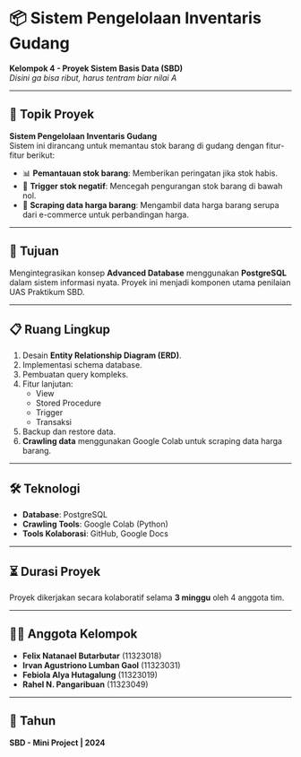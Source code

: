 # 📦 Sistem Pengelolaan Inventaris Gudang

**Kelompok 4 - Proyek Sistem Basis Data (SBD)**  
_Disini ga bisa ribut, harus tentram biar nilai A_

---

## 📌 Topik Proyek
**Sistem Pengelolaan Inventaris Gudang**  
Sistem ini dirancang untuk memantau stok barang di gudang dengan fitur-fitur berikut:
- 📊 **Pemantauan stok barang**: Memberikan peringatan jika stok habis.
- 🚨 **Trigger stok negatif**: Mencegah pengurangan stok barang di bawah nol.
- 🔄 **Scraping data harga barang**: Mengambil data harga barang serupa dari e-commerce untuk perbandingan harga.

---

## 🎯 Tujuan
Mengintegrasikan konsep **Advanced Database** menggunakan **PostgreSQL** dalam sistem informasi nyata. Proyek ini menjadi komponen utama penilaian UAS Praktikum SBD.

---

## 📋 Ruang Lingkup
1. Desain **Entity Relationship Diagram (ERD)**.
2. Implementasi schema database.
3. Pembuatan query kompleks.
4. Fitur lanjutan:
   - View
   - Stored Procedure
   - Trigger
   - Transaksi
5. Backup dan restore data.
6. **Crawling data** menggunakan Google Colab untuk scraping data harga barang.

---

## 🛠️ Teknologi
- **Database**: PostgreSQL
- **Crawling Tools**: Google Colab (Python)
- **Tools Kolaborasi**: GitHub, Google Docs

---

## ⏳ Durasi Proyek
Proyek dikerjakan secara kolaboratif selama **3 minggu** oleh 4 anggota tim.

---

## 👨‍💻 Anggota Kelompok
- **Felix Natanael Butarbutar** (11323018)  
- **Irvan Agustriono Lumban Gaol** (11323031)  
- **Febiola Alya Hutagalung** (11323019)  
- **Rahel N. Pangaribuan** (11323049)  

---

## 📅 Tahun
**SBD - Mini Project | 2024**
